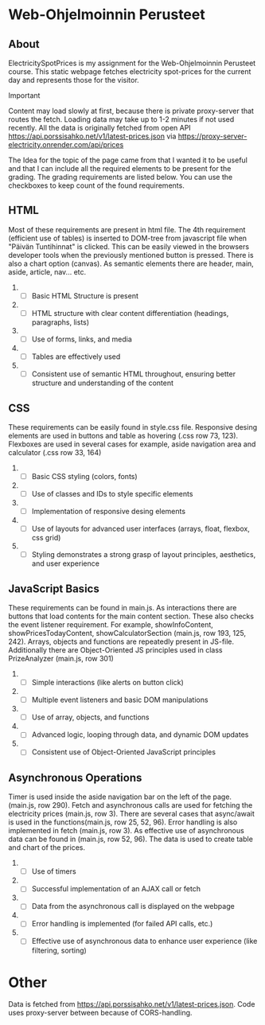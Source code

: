 # Web-Ohjelmoinnin Perusteet

## About
ElectricitySpotPrices is my assignment for the Web-Ohjelmoinnin Perusteet course. This static webpage fetches electricity spot-prices for the current day and represents those for the visitor. 

>[!IMPORTANT]
Content may load slowly at first, because there is private proxy-server that routes the fetch. Loading data may take up to 1-2 minutes if not used recently. All the data is originally fetched from open API https://api.porssisahko.net/v1/latest-prices.json via https://proxy-server-electricity.onrender.com/api/prices

The Idea for the topic of the page came from that I wanted it to be useful and that I can include all the required elements to be present for the grading. The grading requirements are listed below. You can use the checkboxes to keep count of the found requirements.

## HTML

Most of these requirements are present in html file. The 4th requirement (efficient use of tables) is inserted to DOM-tree from javascript file when "Päivän Tuntihinnat" is clicked. This can be easily viewed in the browsers developer tools when the previously mentioned button is pressed. There is also a chart option (canvas). As semantic elements there are header, main, aside, article, nav... etc.

1. - [ ] Basic HTML Structure is present
2. - [ ] HTML structure with clear content differentiation (headings, paragraphs, lists)
3. - [ ] Use of forms, links, and media
4. - [ ] Tables are effectively used
5. - [ ] Consistent use of semantic HTML throughout, ensuring better structure and understanding of the content

## CSS

These requirements can be easily found in style.css file. Responsive desing elements are used in buttons and table as hovering (.css row 73, 123). Flexboxes are used in several cases for example, aside navigation area and calculator (.css row 33, 164)

1. - [ ] Basic CSS styling (colors, fonts)
2. - [ ] Use of classes and IDs to style specific elements
3. - [ ] Implementation of responsive desing elements
4. - [ ] Use of layouts for advanced user interfaces (arrays, float, flexbox, css grid)
5. - [ ] Styling demonstrates a strong grasp of layout principles, aesthetics, and user experience

## JavaScript Basics

These requirements can be found in main.js. As interactions there are buttons that load contents for the main content section. These also checks the event listener requirement. For example, showInfoContent, showPricesTodayContent, showCalculatorSection (main.js, row 193, 125, 242).
Arrays, objects and functions are repeatedly present in JS-file. Additionally there are Object-Oriented JS principles used in class PrizeAnalyzer (main.js, row 301)

1. - [ ] Simple interactions (like alerts on button click)
2. - [ ] Multiple event listeners and basic DOM manipulations
3. - [ ] Use of array, objects, and functions
4. - [ ] Advanced logic, looping through data, and dynamic DOM updates
5. - [ ] Consistent use of Object-Oriented JavaScript principles

## Asynchronous Operations

Timer is used inside the aside navigation bar on the left of the page. (main.js, row 290).
Fetch and asynchronous calls are used for fetching the electricity prices (main.js, row 3). 
There are several cases that async/await is used in the functions(main.js, row 25, 52, 96).
Error handling is also implemented in fetch (main.js, row 3).
As effective use of asynchronous data can be found in (main.js, row 52, 96). The data is used to create table and chart of the prices.


1. - [ ] Use of timers
2. - [ ] Successful implementation of an AJAX call or fetch
3. - [ ] Data from the asynchronous call is displayed on the webpage
4. - [ ] Error handling is implemented (for failed API calls, etc.)
5. - [ ] Effective use of asynchronous data to enhance user experience (like filtering, sorting)

# Other

Data is fetched from https://api.porssisahko.net/v1/latest-prices.json. Code uses proxy-server between because of CORS-handling.